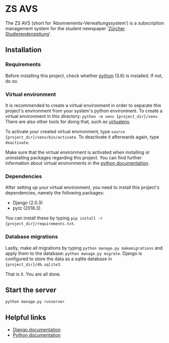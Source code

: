 # ZS AVS

The ZS AVS (short for ‘Abonnements-Verwaltungssystem’) is a subscription management system for the student newspaper ‘[Zürcher Studierendenzeitung](http://zs-online.ch/)’.

## Installation

### Requirements

Before installing this project, check whether [python](https://www.python.org/) (3.6) is installed. If not, do so.

### Virtual environment

It is recommended to create a virtual environment in order to separate this project's environment from your system's python environment. To create a virtual environment in this directory: `python -m venv {project_dir}/venv`. There are also other tools for doing that, such as  [virtualenv](https://pypi.python.org/pypi/virtualenv).

To activate your created virtual environment, type `source {project_dir}/venv/bin/activate`. To deactivate it afterwards again, type `deactivate`.

Make sure that the virtual environment is activated when installing or uninstalling packages regarding this project. You can find further information about virtual environments in the [python documentation](https://docs.python.org/3/tutorial/venv.html).

### Dependencies

After setting up your virtual environment, you need to install this project's dependencies, namely the following packages:

- Django (2.0.3)
- pytz (2018.3)

You can install these by typing `pip install -r {project_dir}/requirements.txt`.

### Database migrations

Lastly, make all migrations by typing `python manage.py makemigrations` and apply them to the database: `python manage.py migrate`. Django is configured to store the data as a sqlite database in `{project_dir}/db.sqlite3`.

That is it. You are all done.

## Start the server

```
python manage.py runserver
```

## Helpful links

- [Django documentation](https://docs.djangoproject.com/en/2.0/)
- [Python documentation](https://docs.python.org/3/)
